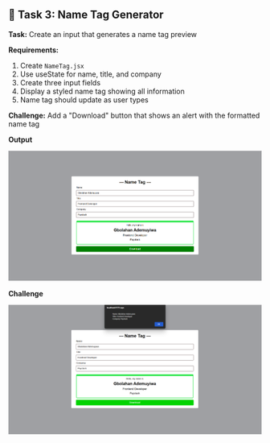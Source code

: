 ## 🎯 Task 3: Name Tag Generator

**Task:** Create an input that generates a name tag preview

**Requirements:**
1. Create `NameTag.jsx`
2. Use useState for name, title, and company
3. Create three input fields
4. Display a styled name tag showing all information
5. Name tag should update as user types

**Challenge:** Add a "Download" button that shows an alert with the formatted name tag

**Output**

![alt text](<Screenshot 2025-10-24 172345.png>)

**Challenge**

![alt text](<Screenshot 2025-10-24 172405.png>)